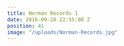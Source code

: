 ```yaml
---
title: Norman Records 1
date: 2016-09-28 22:55:00 Z
position: 41
image: "/uploads/Norman-Records.jpg"
---
```


